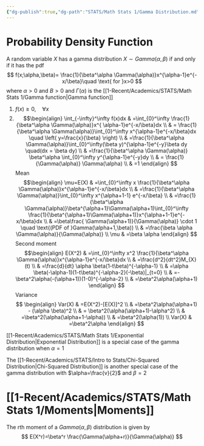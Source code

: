 ```yaml
---
{"dg-publish":true,"dg-path":"STATS/Math Stats 1/Gamma Distribution.md","permalink":"/stats/math-stats-1/gamma-distribution/","created":"2024-11-26T16:18:00.506-05:00","updated":"2025-07-07T18:02:31.310-04:00"}
---
```


# Probability Density Function
A random variable $X$ has a gamma distribution $X\sim Gamma(\alpha,\beta)$ if and only if it has the pdf
$$
f(x;\alpha,\beta)= \frac{1}{\beta^\alpha \Gamma(\alpha)}x^{\alpha-1}e^{-x/\beta}\quad \text{ for }x>0
$$
where $\alpha>0$ and $B>0$ and $\Gamma(\alpha)$ is the [[1-Recent/Academics/STATS/Math Stats 1/Gamma function\|Gamma function]]

1. $f(x)\geq0, \quad \forall x$
2. $$\begin{align}
\int_{-\infty}^\infty f(x)dx & =\int_{0}^\infty \frac{1}{\beta^\alpha \Gamma(\alpha)}x^{ \alpha-1}e^{-x/\beta}dx \\
 & = \frac{1}{\beta^\alpha \Gamma(\alpha)}\int_{0}^\infty x^{\alpha-1}e^{-x/\beta}dx \quad \left( y=\frac{x}{\beta} \right) \\
 & =\frac{1}{\beta^\alpha \Gamma(\alpha)}\int_{0}^\infty(\beta y)^{\alpha-1}e^{-y}\beta dy \quad(dx = \beta dy) \\
 & =\frac{1}{\beta^\alpha \Gamma(\alpha)} \beta^\alpha \int_{0}^\infty y^{\alpha-1}e^{-y}dy \\
 & = \frac{1}{\Gamma(\alpha)} \Gamma(\alpha) \\
 & =1
\end{align}
$$Mean
$$\begin{align}
\mu=E(X) & =\int_{0}^\infty x \frac{1}{\beta^\alpha \Gamma(\alpha)}x^{\alpha-1}e^{-x/\beta}dx \\
 & =\frac{1}{\beta^\alpha \Gamma(\alpha)}\int_{0}^\infty x^{\alpha+1-1} e^{-x/\beta} \\
 & =\frac{1}{\beta^\alpha \Gamma(\alpha)}\beta^{\alpha+1}\Gamma(\alpha+1)\int_{0}^\infty \frac{1}{\beta^{\alpha+1}\Gamma(\alpha+1)}x^{\alpha+1-1}e^{-x/\beta}dx \\
 & =\beta\frac{ \Gamma(\alpha+1)}{\Gamma(\alpha)} \cdot 1 \quad \text{(PDF of }Gamma(\alpha+1,\beta)) \\
 & =\frac{\beta \alpha \Gamma(\alpha)}{\Gamma(\alpha)} \\
\mu & =\beta \alpha
\end{align}
$$
Second moment
$$\begin{align}
E(X^2) & =\int_{0}^\infty x^2 \frac{1}{\beta^\alpha \Gamma(\alpha)}x^{\alpha-1}e^{-x/\beta}dx \\
 & =\frac{d^2}{dt^2}M_{X}(t) \\
 & =\frac{d}{dt} \alpha \beta(1-t\beta)^{-\alpha-1} \\
 & =\alpha \beta(-\alpha-1)(1-t\beta)^{-\alpha-2}(-\beta)|_{t=0} \\
 & =-\beta^2\alpha(-(\alpha+1))(1-0)^{-\alpha-2} \\
 & =\beta^2\alpha(\alpha+1) 
\end{align}
$$
Variance
$$
\begin{align}
Var(X) & =E(X^2)-[E(X)]^2 \\
 & =\beta^2\alpha(\alpha+1) - (\alpha \beta)^2 \\
 & = \beta^2(\alpha(\alpha+1)-\alpha^2) \\
 & =\beta^2(\alpha(\alpha+1-\alpha)) \\
 & =\beta^2(\alpha(1)) \\
Var(X) & =\beta^2\alpha
\end{align}
$$

[[1-Recent/Academics/STATS/Math Stats 1/Exponential Distribution\|Exponential Distribution]] is a special case of the gamma distribution when $\alpha=1$

The [[1-Recent/Academics/STATS/Intro to Stats/Chi-Squared Distribution\|Chi-Squared Distribution]] is another special case of the gamma distribution with $\alpha=\frac{v}{2}$ and $\beta=2$
# [[1-Recent/Academics/STATS/Math Stats 1/Moments\|Moments]]
The rth moment of a $Gamma(\alpha,\beta)$ distribution is given by
$$
E(X^r)=\beta^r \frac{\Gamma(\alpha+r)}{\Gamma(\alpha)}
$$
